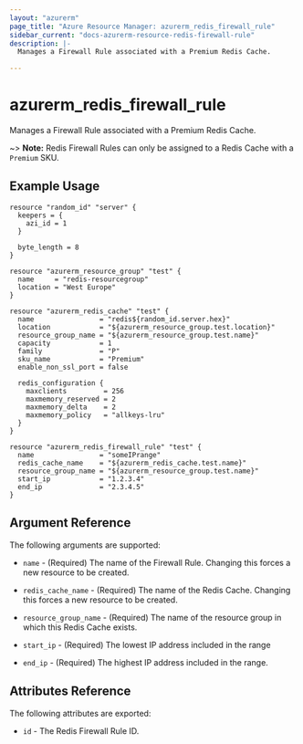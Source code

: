 ```yaml
---
layout: "azurerm"
page_title: "Azure Resource Manager: azurerm_redis_firewall_rule"
sidebar_current: "docs-azurerm-resource-redis-firewall-rule"
description: |-
  Manages a Firewall Rule associated with a Premium Redis Cache.

---
```


# azurerm_redis_firewall_rule

Manages a Firewall Rule associated with a Premium Redis Cache.

~> **Note:** Redis Firewall Rules can only be assigned to a Redis Cache with a `Premium` SKU.

## Example Usage

```hcl
resource "random_id" "server" {
  keepers = {
    azi_id = 1
  }

  byte_length = 8
}

resource "azurerm_resource_group" "test" {
  name     = "redis-resourcegroup"
  location = "West Europe"
}

resource "azurerm_redis_cache" "test" {
  name                = "redis${random_id.server.hex}"
  location            = "${azurerm_resource_group.test.location}"
  resource_group_name = "${azurerm_resource_group.test.name}"
  capacity            = 1
  family              = "P"
  sku_name            = "Premium"
  enable_non_ssl_port = false

  redis_configuration {
    maxclients         = 256
    maxmemory_reserved = 2
    maxmemory_delta    = 2
    maxmemory_policy   = "allkeys-lru"
  }
}

resource "azurerm_redis_firewall_rule" "test" {
  name                = "someIPrange"
  redis_cache_name    = "${azurerm_redis_cache.test.name}"
  resource_group_name = "${azurerm_resource_group.test.name}"
  start_ip            = "1.2.3.4"
  end_ip              = "2.3.4.5"
}
```

## Argument Reference

The following arguments are supported:

* `name` - (Required) The name of the Firewall Rule. Changing this forces a new resource to be created.

* `redis_cache_name` - (Required) The name of the Redis Cache. Changing this forces a new resource to be created.

* `resource_group_name` - (Required) The name of the resource group in which this Redis Cache exists.

* `start_ip` - (Required) The lowest IP address included in the range

* `end_ip` - (Required) The highest IP address included in the range.


## Attributes Reference

The following attributes are exported:

* `id` - The Redis Firewall Rule ID.
